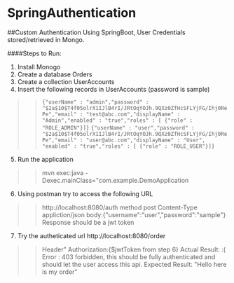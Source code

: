 # SpringAuthentication
##Custom Authentication Using SpringBoot, User Credentials stored/retrieved in Mongo.


####Steps to Run:
1. Install Monogo
2. Create a database Orders
3. Create a collection UserAccounts
4. Insert the following records in UserAccounts (password is sample)
>>`{"userName" : "admin","password" : "$2a$10$T4f05olrX1IJlB4rI/JRtOqYOJh.9QXz0ZfHcSFLYjFG/Ihj0RePe","email" : "test@abc.com","displayName" : "Admin","enabled" : "true","roles" : [ {"role" : "ROLE_ADMIN"}]}`
>>`{"userName" : "user","password" : "$2a$10$T4f05olrX1IJlB4rI/JRtOqYOJh.9QXz0ZfHcSFLYjFG/Ihj0RePe","email" : "user@abc.com","displayName" : "User",    "enabled" : "true","roles" : [ {"role" : "ROLE_USER"}]}`

5. Run the application
>>mvn exec:java -Dexec.mainClass="com.example.DemoApplication

6. Using postman  try to access the following URL
>>http://localhost:8080/auth
>>method post
>>Content-Type appliction/json
>>body:{"username":"user","password":"sample"}
>>Response should be a jwt token

7. Try the autheticated url  http://localhost:8080/order
>>Header"
>>Authorization:{$jwtToken from step 6}
>>Actual Result: :(
>>Error : 403 forbidden, this should be fully authenticated and should let the user access this api.
>>Expected Result:
>>"Hello here is my order"
